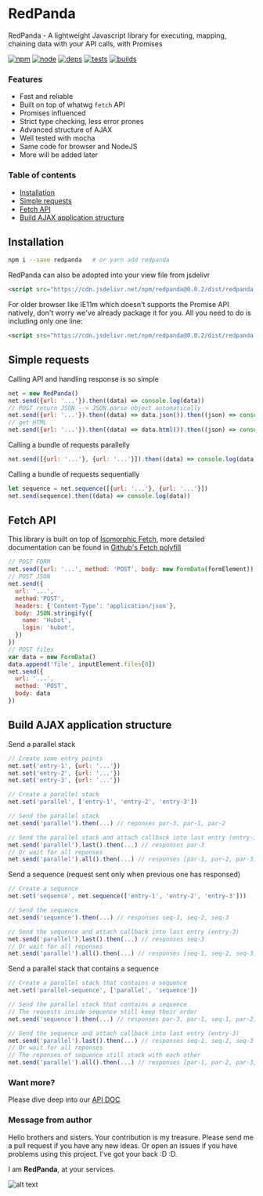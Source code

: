 # RedPanda

RedPanda - A lightweight Javascript library for executing, mapping, chaining data with your API calls, with Promises

[![npm][npm]][npm-url]
[![node][node]][node-url]
[![deps][deps]][deps-url]
[![tests][tests]][tests-url]
[![builds][builds]][builds-url]

### Features

- Fast and reliable
- Built on top of whatwg `fetch` API
- Promises influenced
- Strict type checking, less error prones
- Advanced structure of AJAX
- Well tested with mocha
- Same code for browser and NodeJS
- More will be added later

### Table of contents

- [Installation](#installation)
- [Simple requests](#simple-requests)
- [Fetch API](#fetch-api)
- [Build AJAX application structure](#build-ajax-application-structure)

## Installation


```bash
npm i --save redpanda   # or yarn add redpanda
```
RedPanda can also be adopted into your view file from jsdelivr

```html
<script src="https://cdn.jsdelivr.net/npm/redpanda@0.0.2/dist/redpanda.js"></script>
```
For older browser like IE11m which doesn't supports the Promise API natively, don't worry we've already package it for you. All you need to do is including only one line:
```html
<script src="https://cdn.jsdelivr.net/npm/redpanda@0.0.2/dist/redpanda.promises.js"></script>
```

## Simple requests

Calling API and handling response is so simple

```javascript
net = new RedPanda()
net.send({url: '...'}).then((data) => console.log(data))
// POST return JSON --> JSON.parse object automatically
net.send({url: '...'}).then((data) => data.json()).then((json) => console.log(json))
// get HTML
net.send({url: '...'}).then((data) => data.html()).then((json) => console.log(html))
```
Calling a bundle of requests parallelly
```javascript
net.send([{url: '...'}, {url: '...'}]).then((data) => console.log(data))
```
Calling a bundle of requests sequentially
```javascript
let sequence = net.sequence([{url: '...'}, {url: '...'}])
net.send(sequence).then((data) => console.log(data))
```

## Fetch API

This library is built on top of [Isomorphic Fetch](https://www.npmjs.com/package/isomorphic-fetch), more detailed documentation can be found in [Github's Fetch polyfill](https://github.com/github/fetch)

```javascript
// POST FORM
net.send({url: '...', method: 'POST', body: new FormData(formElement))
// POST JSON
net.send({
  url: '...',
  method:'POST',
  headers: {'Content-Type': 'application/json'},
  body: JSON.stringify({
    name: 'Hubot',
    login: 'hubot',
  })
})
// POST files
var data = new FormData()
data.append('file', inputElement.files[0])
net.send({
  url: '...',
  method: 'POST',
  body: data
})
```

## Build AJAX application structure

Send a parallel stack

```javascript
// Create some entry points
net.set('entry-1', {url: '...'})
net.set('entry-2', {url: '...'})
net.set('entry-3', {url: '...'})

// Create a parallel stack
net.set('parallel', ['entry-1', 'entry-2', 'entry-3'])

// Send the parallel stack
net.send('parallel').then(...) // reponses par-3, par-1, par-2

// Send the parallel stack and attach callback into last entry (entry-3)
net.send('parallel').last().then(...) // responses par-3
// Or wait for all reponses
net.send('parallel').all().then(...) // responses [par-1, par-2, par-3]
```

Send a sequence (request sent only when previous one has responsed)

```javascript
// Create a sequence
net.set('sequence', net.sequence(['entry-1', 'entry-2', 'entry-3']))

// Send the sequence
net.send('sequence').then(...) // responses seq-1, seq-2, seq-3

// Send the sequence and attach callback into last entry (entry-3)
net.send('parallel').last().then(...) // responses seq-3
// Or wait for all reponses
net.send('parallel').all().then(...) // responses [seq-1, seq-2, seq-3]
```
Send a parallel stack that contains a sequence

```javascript
// Create a parallel stack that contains a sequence
net.set('parallel-sequence', ['parallel', 'sequence'])

// Send the parallel stack that contains a sequence
// The requests inside sequence still keep their order
net.send('sequence').then(...) // responses par-3, par-1, seq-1, par-2, seq-2, seq-3

// Send the sequence and attach callback into last entry (entry-3)
net.send('parallel').last().then(...) // responses seq-1, seq-2, seq-3
// Or wait for all reponses
// The reponses of sequence still stack with each other
net.send('parallel').all().then(...) // responses [par-1, par-2, par-3, [seq-1, seq-2, seq-3]]
```

### Want more?

Please dive deep into our [API DOC](https://github.com/hungluu2106/redpanda/blob/master/APIDOC.md)


### Message from author

Hello brothers and sisters. Your contribution is my treasure. Please send me a pull request if you have any new ideas. Or open an issues if you have problems using this project. I've got your back :D :D.

I am **RedPanda**, at your services.


![alt text](https://hungluu.com/assets/images/redpanda1.jpg "RedPanda - A lightweight Javascript library for executing, mapping, chaining data with your API calls")


[npm]: https://img.shields.io/npm/v/redpanda.svg
[npm-url]: https://npmjs.com/package/redpanda

[node]: https://img.shields.io/node/v/redpanda.svg
[node-url]: https://nodejs.org

[deps]: https://img.shields.io/david/hungluu2106/redpanda.svg
[deps-url]: https://david-dm.org/hungluu2106/redpanda

[tests]: https://img.shields.io/travis/hungluu2106/webpack/master.svg
[tests-url]: https://travis-ci.org/hungluu2106/webpack

[builds-url]: https://travis-ci.org/hungluu2106/redpanda
[builds]: https://travis-ci.org/hungluu2106/redpanda.svg?branch=master

[licenses-url]: https://app.fossa.io/projects/git%2Bhttps%3A%2F%2Fgithub.com%2Fhungluu2106%2Fwebpack?ref=badge_shield
[licenses]: https://app.fossa.io/api/projects/git%2Bhttps%3A%2F%2Fgithub.com%2Fhungluu2106%2Fwebpack.svg?type=shield

[cover]: https://img.shields.io/coveralls/webpack/webpack.svg
[cover-url]: https://coveralls.io/r/webpack/webpack/
